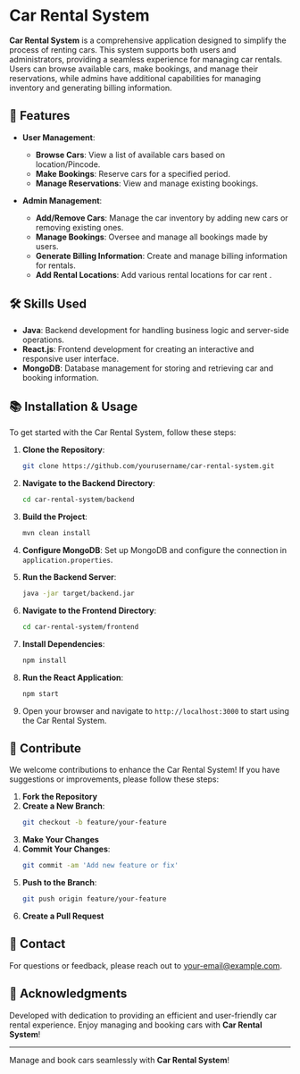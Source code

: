 # Car Rental System

**Car Rental System** is a comprehensive application designed to simplify the process of renting cars. This system supports both users and administrators, providing a seamless experience for managing car rentals. Users can browse available cars, make bookings, and manage their reservations, while admins have additional capabilities for managing inventory and generating billing information.

## 🚀 Features

- **User Management**: 
  - **Browse Cars**: View a list of available cars based on location/Pincode.
  - **Make Bookings**: Reserve cars for a specified period.
  - **Manage Reservations**: View and manage existing bookings.
  
- **Admin Management**: 
  - **Add/Remove Cars**: Manage the car inventory by adding new cars or removing existing ones.
  - **Manage Bookings**: Oversee and manage all bookings made by users.
  - **Generate Billing Information**: Create and manage billing information for rentals.
  - **Add Rental Locations**: Add various rental locations for car rent .


## 🛠️ Skills Used

- **Java**: Backend development for handling business logic and server-side operations.
- **React.js**: Frontend development for creating an interactive and responsive user interface.
- **MongoDB**: Database management for storing and retrieving car and booking information.

## 📚 Installation & Usage

To get started with the Car Rental System, follow these steps:

1. **Clone the Repository**:
    ```bash
    git clone https://github.com/yourusername/car-rental-system.git
    ```
2. **Navigate to the Backend Directory**:
    ```bash
    cd car-rental-system/backend
    ```
3. **Build the Project**:
    ```bash
    mvn clean install
    ```
4. **Configure MongoDB**: Set up MongoDB and configure the connection in `application.properties`.
5. **Run the Backend Server**:
    ```bash
    java -jar target/backend.jar
    ```

6. **Navigate to the Frontend Directory**:
    ```bash
    cd car-rental-system/frontend
    ```
7. **Install Dependencies**:
    ```bash
    npm install
    ```
8. **Run the React Application**:
    ```bash
    npm start
    ```
9. Open your browser and navigate to `http://localhost:3000` to start using the Car Rental System.

## 🎨 Contribute

We welcome contributions to enhance the Car Rental System! If you have suggestions or improvements, please follow these steps:

1. **Fork the Repository**
2. **Create a New Branch**:
    ```bash
    git checkout -b feature/your-feature
    ```
3. **Make Your Changes**
4. **Commit Your Changes**:
    ```bash
    git commit -am 'Add new feature or fix'
    ```
5. **Push to the Branch**:
    ```bash
    git push origin feature/your-feature
    ```
6. **Create a Pull Request**

## 📧 Contact

For questions or feedback, please reach out to [your-email@example.com](mailto:your-jsahu2814@gmail.com).

## 🌟 Acknowledgments

Developed with dedication to providing an efficient and user-friendly car rental experience. Enjoy managing and booking cars with **Car Rental System**!

---

Manage and book cars seamlessly with **Car Rental System**!
